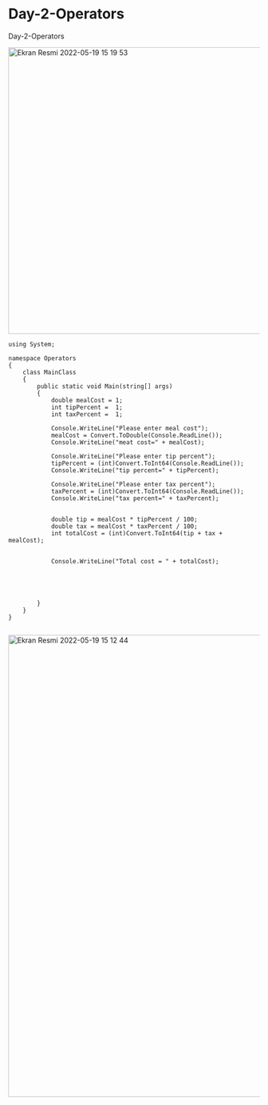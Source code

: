 # Day-2-Operators
Day-2-Operators

<img width="573" alt="Ekran Resmi 2022-05-19 15 19 53" src="https://user-images.githubusercontent.com/105243448/169291734-2e0039a3-a28e-4069-b8b8-8a5e61550b06.png">







```
using System;

namespace Operators
{
    class MainClass
    {
        public static void Main(string[] args)
        {
            double mealCost = 1;
            int tipPercent =  1;
            int taxPercent =  1;

            Console.WriteLine("Please enter meal cost");
            mealCost = Convert.ToDouble(Console.ReadLine());
            Console.WriteLine("meat cost=" + mealCost);

            Console.WriteLine("Please enter tip percent");
            tipPercent = (int)Convert.ToInt64(Console.ReadLine());
            Console.WriteLine("tip percent=" + tipPercent);

            Console.WriteLine("Please enter tax percent");
            taxPercent = (int)Convert.ToInt64(Console.ReadLine());
            Console.WriteLine("tax percent=" + taxPercent);


            double tip = mealCost * tipPercent / 100;
            double tax = mealCost * taxPercent / 100;
            int totalCost = (int)Convert.ToInt64(tip + tax + mealCost);
           

            Console.WriteLine("Total cost = " + totalCost);





        }
    }
}


```

<img width="924" alt="Ekran Resmi 2022-05-19 15 12 44" src="https://user-images.githubusercontent.com/105243448/169291869-c9a71f03-e056-4db9-bd82-d55731f1c17b.png">




